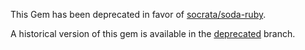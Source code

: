This Gem has been deprecated in favor of [socrata/soda-ruby](https://github.com/socrata/soda-ruby).

A historical version of this gem is available in the [deprecated](https://github.com/socrata/socrata-ruby/tree/deprecated) branch.
